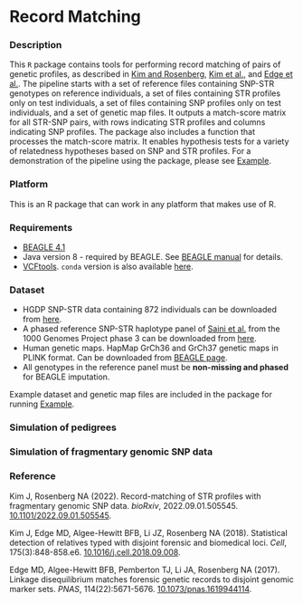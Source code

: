 # Record Matching

### Description
This `R` package contains tools for performing record matching of pairs of genetic profiles, as described in [Kim and Rosenberg](https://doi.org/10.1101/2022.09.01.505545), [Kim et al.](https://doi.org/10.1016/j.cell.2018.09.008), and [Edge et al.](https://doi.org/10.1073/pnas.1619944114). The pipeline starts with a set of reference files containing SNP-STR genotypes on reference individuals, a set of files containing STR profiles only on test individuals, a set of files containing SNP profiles only on test individuals, and a set of genetic map files. It outputs a match-score matrix for all STR-SNP pairs, with rows indicating STR profiles and columns indicating SNP profiles. The package also includes a function that processes the match-score matrix. It enables hypothesis tests for a variety of relatedness hypotheses based on SNP and STR profiles. For a demonstration of the pipeline using the package, please see [Example](https://github.com/jk2236/RecordMatching/tree/main/examples).

### Platform
This is an R package that can work in any platform that makes use of R. 

### Requirements
* [BEAGLE 4.1](https://faculty.washington.edu/browning/beagle/b4_1.html) 
* Java version 8 - required by BEAGLE. See [BEAGLE manual](https://faculty.washington.edu/browning/beagle/beagle_4.1_21Jan17.pdf) for details.
* [VCFtools](https://github.com/vcftools/vcftools). `conda` version is also available [here](https://anaconda.org/bioconda/vcftools).

### Dataset
* HGDP SNP-STR data containing 872 individuals can be downloaded from [here](https://rosenberglab.stanford.edu/data/edgeEtAl2017/unphased_all_vcf.zip).
* A phased reference SNP-STR haplotype panel of [Saini et al.](https://doi.org/10.1038/s41467-018-06694-0) from the 1000 Genomes Project phase 3 can be downloaded from [here](https://gymreklab.com/2018/03/05/snpstr_imputation.html).
* Human genetic maps. HapMap GrCh36 and GrCh37 genetic maps in PLINK format. Can be downloaded from [BEAGLE page](http://bochet.gcc.biostat.washington.edu/beagle/genetic_maps/).
* All genotypes in the reference panel must be **non-missing and phased** for BEAGLE imputation. 

Example dataset and genetic map files are included in the package for running [Example](https://github.com/jk2236/RecordMatching/tree/main/examples).

### Simulation of pedigrees

### Simulation of fragmentary genomic SNP data

### Reference
Kim J, Rosenberg NA (2022). Record-matching of STR profiles with fragmentary genomic SNP data. *bioRxiv*, 2022.09.01.505545. [10.1101/2022.09.01.505545](https://doi.org/10.1101/2022.09.01.505545).

Kim J, Edge MD, Algee-Hewitt BFB, Li JZ, Rosenberg NA (2018). Statistical detection of relatives typed with disjoint forensic and biomedical loci. *Cell*, 175(3):848-858.e6. [10.1016/j.cell.2018.09.008](https://doi.org/10.1016/j.cell.2018.09.008).

Edge MD, Algee-Hewitt BFB, Pemberton TJ, Li JA, Rosenberg NA (2017). Linkage disequilibrium matches forensic genetic records to disjoint genomic marker sets. *PNAS*, 114(22):5671-5676. [10.1073/pnas.1619944114](https://doi.org/10.1073/pnas.1619944114).
